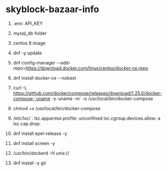 # skyblock-bazaar-info

1) .env:
    API_KEY
2) mysql_db folder



1) centos 8 image
2) dnf -y update
3) dnf config-manager --add-repo=https://download.docker.com/linux/centos/docker-ce.repo
4) dnf install docker-ce --nobest
5) curl -L https://github.com/docker/compose/releases/download/1.25.0/docker-compose-`uname -s`-`uname -m` -o /usr/local/bin/docker-compose
6) chmod +x /usr/local/bin/docker-compose
7) /etc/lxc/ :
    lxc.apparmor.profile: unconfined
    lxc.cgroup.devices.allow: a
    lxc.cap.drop:
8) dnf install epel-release -y
9) dnf install screen -y
10) /usr/bin/dockerd -H unix://
11) dnf install -y git